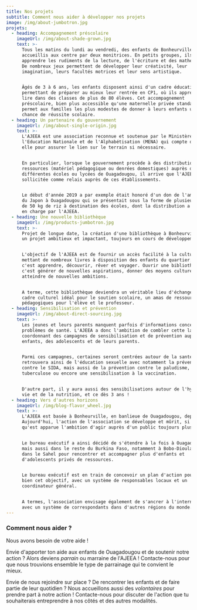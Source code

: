```yaml
---
title: Nos projets
subtitle: Comment nous aider à développer nos projets
image: /img/about-jumbotron.jpg
projets:
  - heading: Accompagnement préscolaire
    imageUrl: /img/about-shade-grown.jpg
    text: >-
      Tous les matins du lundi au vendredi, des enfants de Bonheurville sont
      accueillis aux centre par deux monitrices. En petits groupes, ils vont
      apprendre les rudiments de la lecture, de l'écriture et des mathématiques.
      De nombreux jeux permettent de développer leur créativité, leur
      imagination, leurs facultés motrices et leur sens artistique.


      Âgés de 3 à 6 ans, les enfants disposent ainsi d'un cadre éducatif
      permettant de préparer au mieux leur rentrée en CP1, où ils apprendront à
      lire dans des classes de plus de 80 élèves. Cet accompagnement
      préscolaire, bien plus accessible qu'une maternelle privée standard,
      permet aux familles les plus modestes de donner à leurs enfants une réelle
      chance de réussite scolaire.
  - heading: Un partenaire du gouvernement
    imageUrl: /img/about-single-origin.jpg
    text: >-
      L'AJEEA est une association reconnue et soutenue par le Ministère de
      l'Education Nationale et de l'Alphabétisation (MENA) qui compte donc sur
      elle pour assurer le lien sur le terrain si nécessaire.


      En particulier, lorsque le gouvernement procède à des distributions de
      ressources (matériel pédagogique ou denrées domestiques) auprès de
      différentes écoles ou lycées de Ouagadougou, il arrive que l'AJEEA soit
      sollicitée comme relais auprès de ces établissements.


      Le début d'année 2019 a par exemple était honoré d'un don de l'ambassade
      du Japon à Ouagadougou qui se présentait sous la forme de plusieurs sacs
      de 50 kg de riz à destination des écoles, dont la distribution a été prise
      en charge par l'AJEEA.
  - heading: Une nouvelle bibliothèque
    imageUrl: /img/products-jumbotron.jpg
    text: >-
      Projet de longue date, la création d'une bibliothèque à Bonheurville est
      un projet ambitieux et impactant, toujours en cours de développement.


      L'objectif de l'AJEEA est de fournir un accès facilité à la culture en
      mettant de nombreux livres à disposition des enfants du quartier. Lire,
      c'est apprendre, découvrir, rêver et voyager. Ouvrir une bibliothèque,
      c'est générer de nouvelles aspirations, donner des moyens culturels pour
      atteindre de nouvelles ambitions.


      A terme, cette bibliothèque deviendra un véritable lieu d'échange, un
      cadre culturel idéal pour le soutien scolaire, un amas de ressources
      pédagogiques pour l'élève et le professeur.
  - heading: Sensibilisation et prévention
    imageUrl: /img/about-direct-sourcing.jpg
    text: >-
      Les jeunes et leurs parents manquent parfois d'informations concernant les
      problèmes de santé. L'AJEEA a donc l'ambition de combler cette lacune en
      coordonnant des campagnes de sensibilisation et de prévention auprès des
      enfants, des adolescents et de leurs parents.


      Parmi ces campagnes, certaines seront centrées autour de la santé. On
      retrouvera ainsi de l'éducation sexuelle avec notamment la prévention
      contre le SIDA, mais aussi de la prévention contre le paludisme, la
      tuberculose ou encore une sensibilisation à la vaccination.


      D'autre part, il y aura aussi des sensibilisations autour de l'hygiène de
      vie et de la nutrition, et ce dès 3 ans !
  - heading: Vers d'autres horizons
    imageUrl: /img/blog-flavor_wheel.jpg
    text: >-
      L'AJEEA est basée à Bonheurville, en banlieue de Ouagadougou, depuis 2013.
      Aujourd'hui, l'action de l'association se développe et mûrit, si bien
      qu'est apparue l'ambition d'agir auprès d'un public toujours plus large.


      Le bureau exécutif a ainsi décidé de s'étendre à la fois à Ouagadougou,
      mais aussi dans le reste du Burkina Faso, notamment à Bobo-Dioulasso et
      dans le Sahel pour rencontrer et accompagner plus d'enfants et
      d'adolescents privés de ressources.


      Le bureau exécutif est en train de concevoir un plan d'action pour mener à
      bien cet objectif, avec un système de responsables locaux et un
      coordinateur général.


      A termes, l'association envisage également de s'ancrer à l'international
      avec un système de correspondants dans d'autres régions du monde.
---
```

### Comment nous aider ?

Nous avons besoin de votre aide ! 

Envie d'apporter ton aide aux enfants de Ouagadougou et de soutenir notre action ? Alors deviens _parrain_ ou marraine de l'AJEEA ! Contacte-nous pour que nous trouvions ensemble le type de parrainage qui te convient le mieux.

Envie de nous rejoindre sur place ? De rencontrer les enfants et de faire partie de leur quotidien ? Nous accueillons aussi des _volontaires_ pour prendre part à notre action ! Contacte-nous pour discuter de l'action que tu souhaiterais entreprendre à nos côtés et des autres modalités.
